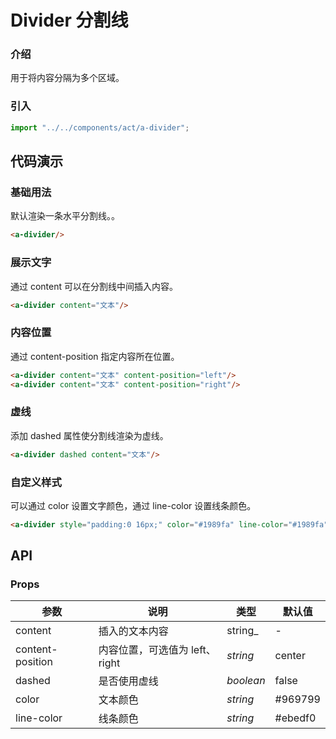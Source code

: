 
# Divider 分割线

### 介绍

用于将内容分隔为多个区域。

### 引入

```js
import "../../components/act/a-divider";
```

## 代码演示

### 基础用法

默认渲染一条水平分割线。。

```html
<a-divider/>
```

### 展示文字

通过 content 可以在分割线中间插入内容。

```html
<a-divider content="文本"/>
```

### 内容位置

通过 content-position 指定内容所在位置。

```html
<a-divider content="文本" content-position="left"/>
<a-divider content="文本" content-position="right"/>
```

### 虚线

添加 dashed 属性使分割线渲染为虚线。

```html
<a-divider dashed content="文本"/>
```

### 自定义样式

可以通过 color 设置文字颜色，通过 line-color 设置线条颜色。

```html
<a-divider style="padding:0 16px;" color="#1989fa" line-color="#1989fa" content="文本"/>
```

## API

### Props

| 参数        | 说明                 | 类型               | 默认值     |
| ----------- | -------------------- | ------------------ | ---------- |
| content     | 插入的文本内容 | string_ |     -    |
| content-position | 内容位置，可选值为 left、right | _string_           | center |
| dashed  | 是否使用虚线   | _boolean_          | false     |
| color | 文本颜色             | _string_           | #969799 |
| line-color | 线条颜色             | _string_           | #ebedf0 |
